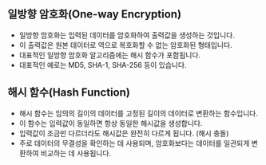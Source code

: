 ## 일방향 암호화(One-way Encryption)

- 일방향 암호화는 입력된 데이터를 암호화하여 출력값을 생성하는 것입니다.
- 이 출력값은 원본 데이터로 역으로 복호화할 수 없는 암호화된 형태입니다.
- 대표적인 일방향 암호화 알고리즘에는 해시 함수가 포함됩니다.
- 대표적인 예로는 MD5, SHA-1, SHA-256 등이 있습니다.
## 해시 함수(Hash Function)

- 해시 함수는 임의의 길이의 데이터를 고정된 길이의 데이터로 변환하는 함수입니다.
- 이 함수는 입력값이 동일하면 항상 동일한 해시값을 생성합니다.
- 입력값이 조금만 다르더라도 해시값은 완전히 다르게 됩니다. (해시 충돌)
- 주로 데이터의 무결성을 확인하는 데 사용되며, 암호화보다는 데이터를 일관되게 변환하여 비교하는 데 사용됩니다.